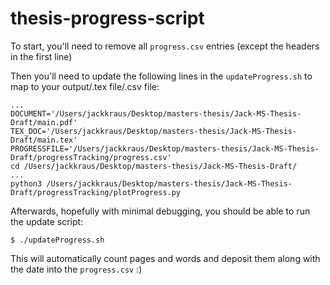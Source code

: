 # thesis-progress-script

To start, you'll need to remove all `progress.csv` entries (except the headers in the first line)

Then you'll need to update the following lines in the `updateProgress.sh` to map to your output/.tex file/.csv file:

```
...
DOCUMENT='/Users/jackkraus/Desktop/masters-thesis/Jack-MS-Thesis-Draft/main.pdf'
TEX_DOC='/Users/jackkraus/Desktop/masters-thesis/Jack-MS-Thesis-Draft/main.tex'
PROGRESSFILE='/Users/jackkraus/Desktop/masters-thesis/Jack-MS-Thesis-Draft/progressTracking/progress.csv'
cd /Users/jackkraus/Desktop/masters-thesis/Jack-MS-Thesis-Draft/
...
python3 /Users/jackkraus/Desktop/masters-thesis/Jack-MS-Thesis-Draft/progressTracking/plotProgress.py
```

Afterwards, hopefully with minimal debugging, you should be able to run the update script:

`$ ./updateProgress.sh` 

This will automatically count pages and words and deposit them along with the date into the `progress.csv` :) 